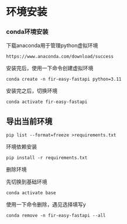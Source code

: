 # 环境安装

### conda环境安装

下载anaconda用于管理python虚拟环境

```
https://www.anaconda.com/download/success
```

安装完后，使用一下命令创建虚拟环境

```shell
conda create -n fir-easy-fastapi python=3.11
```

安装完之后，切换环境

```
conda activate fir-easy-fastapi
```

## 导出当前环境

```
pip list --format=freeze >requirements.txt
```



环境依赖安装

```shell
pip install -r requirements.txt
```

删除环境

先切换到基础环境

```
conda activate base
```

使用一下命令删除，遇见选择填写y

```
conda remove -n fir-easy-fastapi --all
```
